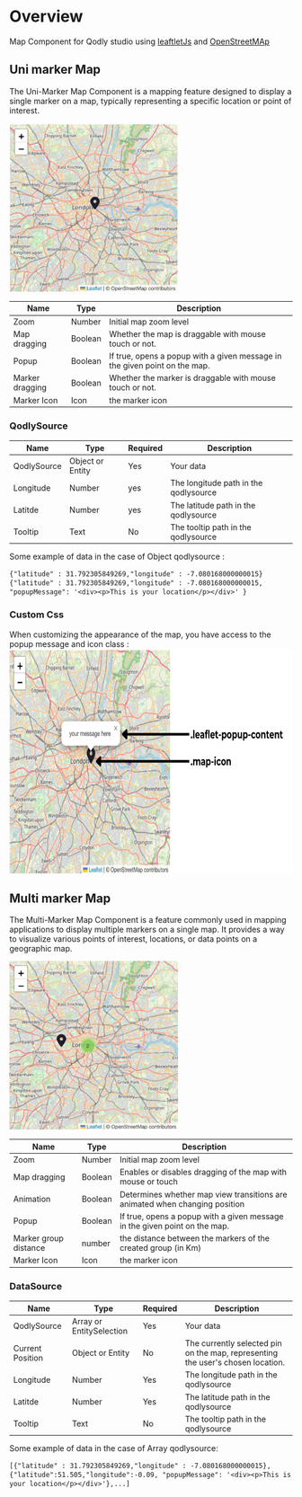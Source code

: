 # Overview

Map Component for Qodly studio using [leaftletJs](https://leafletjs.com) and [OpenStreetMAp](https://www.openstreetmap.org/#map=6/31.885/-7.080)

## Uni marker Map

The Uni-Marker Map Component is a mapping feature designed to display a single marker on a map, typically representing a specific location or point of interest.

<img src="public/uniMarker.png" width="300" height="300">

| Name            | Type    | Description                                                                |
| --------------- | ------- | -------------------------------------------------------------------------- |
| Zoom            | Number  | Initial map zoom level                                                     |
| Map dragging    | Boolean | Whether the map is draggable with mouse touch or not.                      |
| Popup           | Boolean | If true, opens a popup with a given message in the given point on the map. |
| Marker dragging | Boolean | Whether the marker is draggable with mouse touch or not.                   |
| Marker Icon     | Icon    | the marker icon                                                            |

### QodlySource

| Name       | Type             | Required | Description                          |
| ---------- | ---------------- | -------- | ------------------------------------ |
| QodlySource | Object or Entity | Yes      | Your data                            |
| Longitude  | Number           | yes      | The longitude path in the qodlysource |
| Latitde    | Number           | yes      | The latitude path in the qodlysource  |
| Tooltip    | Text             | No       | The tooltip path in the qodlysource   |

Some example of data in the case of Object qodlysource :

```
{"latitude" : 31.792305849269,"longitude" : -7.080168000000015}
{"latitude" : 31.792305849269,"longitude" : -7.080168000000015, "popupMessage": '<div><p>This is your location</p></div>' }

```

### Custom Css

When customizing the appearance of the map, you have access to the popup message and icon class :
<img src="public/cssClass.png" width="600" height="400">

## Multi marker Map

The Multi-Marker Map Component is a feature commonly used in mapping applications to display multiple markers on a single map. It provides a way to visualize various points of interest, locations, or data points on a geographic map.

<img src="public/multiMarker.png" width="300" height="300">

| Name                  | Type    | Description                                                                 |
| --------------------- | ------- | --------------------------------------------------------------------------- |
| Zoom                  | Number  | Initial map zoom level                                                      |
| Map dragging          | Boolean | Enables or disables dragging of the map with mouse or touch                 |
| Animation             | Boolean | Determines whether map view transitions are animated when changing position |
| Popup                 | Boolean | If true, opens a popup with a given message in the given point on the map.  |
| Marker group distance | number  | the distance between the markers of the created group (in Km)               |
| Marker Icon           | Icon    | the marker icon                                                             |

### DataSource

| Name             | Type                     | Required | Description                                                                     |
| ---------------- | ------------------------ | -------- | ------------------------------------------------------------------------------- |
| QodlySource       | Array or EntitySelection | Yes      | Your data                                                                       |
| Current Position | Object or Entity         | No       | The currently selected pin on the map, representing the user's chosen location. |
| Longitude        | Number                   | Yes      | The longitude path in the qodlysource                                            |
| Latitde          | Number                   | Yes      | The latitude path in the qodlysource                                             |
| Tooltip          | Text                     | No       | The tooltip path in the qodlysource                                              |

Some example of data in the case of Array qodlysource:

```
[{"latitude" : 31.792305849269,"longitude" : -7.080168000000015},{"latitude":51.505,"longitude":-0.09, "popupMessage": '<div><p>This is your location</p></div>'},...]

```
